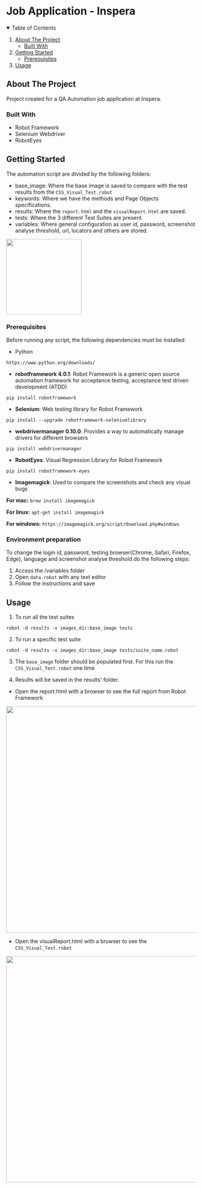 # Job Application - Inspera

<!-- TABLE OF CONTENTS -->
<details open="open">
  <summary>Table of Contents</summary>
  <ol>
    <li>
      <a href="#about-the-project">About The Project</a>
      <ul>
        <li><a href="#built-with">Built With</a></li>
      </ul>
    </li>
    <li>
      <a href="#getting-started">Getting Started</a>
      <ul>
        <li><a href="#prerequisites">Prerequisites</a></li>
      </ul>
    </li>
    <li><a href="#usage">Usage</a></li>
  </ol>
</details>



<!-- ABOUT THE PROJECT -->
## About The Project

Project created for a QA Automation job application at Inspera.

### Built With

* Robot Framework
* Selenium Webdriver
* RobotEyes

<!-- GETTING STARTED -->
## Getting Started
The automation script are divided by the following folders:
- base_image: Where the base image is saved to compare with the test results from the `CSS_Visual_Test.robot`
- keywords: Where we have the methods and Page Objects specifications.
- results: Where the `report.html` and the `visualReport.html` are saved.
- tests: Where the 3 different Test Suites are present.
- variables: Where general configuration as user id, password, screenshot analyse threshold, url, locators and others are stored.
<img src="https://github.com/GeGerardo/inspera/blob/main/git_images/folders.png" width="200">

### Prerequisites

Before running any script, the following dependencies must be installed:

* Python

`https://www.python.org/downloads/`

* **robotframework 4.0.1**: Robot Framework is a generic open source automation framework for acceptance testing, acceptance test driven development (ATDD)

`pip install robotframework`

* **Selenium**: Web testing library for Robot Framework

`pip install --upgrade robotframework-seleniumlibrary`

* **webdrivermanager 0.10.0**: Provides a way to automatically manage drivers for different browsers

`pip install webdrivermanager`

* **RobotEyes**: Visual Regression Library for Robot Framework
  
`pip install robotframework-eyes`
   
* **Imagemagick**: Used to compare the screenshots and check any visual bugs

**For mac:**
  `brew install imagemagick`

**For linux:**
`apt-get install imagemagick`

**For windows:**
`https://imagemagick.org/script/download.php#windows`

### Environment preparation

To change the login id, password, testing browser(Chrome, Safari, Firefox, Edge), language and screenshot analyse threshold do the following steps:

1. Access the /variables folder
2. Open `data.robot` with any text editor
3. Follow the instructions and save


<!-- USAGE EXAMPLES -->
## Usage

1. To run all the test suites

`robot -d results -v images_dir:base_image tests`

2. To run a specific test suite

`robot -d results -v images_dir:base_image tests/suite_name.robot`

3. The `base_image` folder should be populated first. For this run the `CSS_Visual_Test.robot` one time 


4. Results will be saved in the results' folder.

* Open the report.html with a browser to see the full report from Robot Framework
<img src="https://github.com/GeGerardo/inspera/blob/main/git_images/report.png" width="600">
  

* Open the visualReport.html with a browser to see the `CSS_Visual_Test.robot`
<img src="https://github.com/GeGerardo/inspera/blob/main/git_images/visualreport.png" width="600">
